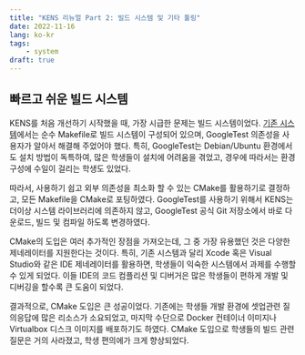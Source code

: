 ```yaml
---
title: "KENS 리뉴얼 Part 2: 빌드 시스템 및 기타 툴링"
date: 2022-11-16
lang: ko-kr
tags:
    - system
draft: true
---
```


## 빠르고 쉬운 빌드 시스템

KENS를 처음 개선하기 시작했을 때, 가장 시급한 문제는 빌드 시스템이었다.
[기존 시스템](https://github.com/ANLAB-KAIST/KENSv3/tree/v3.0)에서는 순수 Makefile로 빌드 시스템이 구성되어 있으며,
GoogleTest 의존성을 사용자가 알아서 해결해 주었어야 했다.
특히, GoogleTest는 Debian/Ubuntu 환경에서도 설치 방법이 독특하여, 많은 학생들이 설치에 어려움을 겪었고, 경우에 따라서는 환경 구성에 수일이 걸리는 학생도 있었다.

따라서, 사용하기 쉽고 외부 의존성을 최소화 할 수 있는 CMake를 활용하기로 결정하고, 모든 Makefile을 CMake로 포팅하였다.
GoogleTest를 사용하기 위해서 KENS는 더이상 시스템 라이브러리에 의존하지 않고, GoogleTest 공식 Git 저장소에서 바로 다운로드, 빌드 및 컴파일 하도록 변경하였다.

CMake의 도입은 여러 추가적인 장점을 가져오는데, 그 중 가장 유용했던 것은 다양한 제네레이터를 지원한다는 것이다.
특히, 기존 시스템과 달리 Xcode 혹은 Visual Studio와 같은 IDE 제네레이터를 활용하면, 학생들이 익숙한 시스템에서 과제를 수행할 수 있게 되었다.
이들 IDE의 코드 컴플리션 및 디버거은 많은 학생들이 편하게 개발 및 디버깅을 할수록 큰 도움이 되었다.

결과적으로, CMake 도입은 큰 성공이었다.
기존에는 학생들 개발 환경에 셋업관련 질의응답에 많은 리소스가 소요되었고, 마지막 수단으로 Docker 컨테이너 이미지나 Virtualbox 디스크 이미지를 배포하기도 하였다.
CMake 도입으로 학생들의 빌드 관련 질문은 거의 사라졌고, 학생 편의에가 크게 향상되었다.
